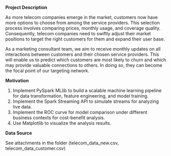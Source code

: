 **Project Description**

As more telecom companies emerge in the market, customers now have more options to choose from among the service providers.
This selection process involves comparing prices, monthly usage, and coverage quality.
Consequently, telecom companies need to swiftly adjust their market positions to target the right customers for them and expand their user base.

As a marketing consultant team, we aim to receive monthly updates on all interactions between customers and their chosen service providers. 
This will enable us to predict which customers are most likely to churn and which may provide valuable connections to others. 
In doing so, they can become the focal point of our targeting network.

**Motivation**

1. Implement PySpark MLlib to build a scalable machine learning pipeline for data transformation, feature engineering, and model training.
2. Implement the Spark Streaming API to simulate streams for analyzing live data.
3. Implement the ROC curve for model comparison under different business contexts for cost-benefit analysis.
4. Use Matplotlib to visualize the analysis results.

**Data Source**

See attachments in the folder (telecom_data_new.csv, telecom_data_customer.csv)
